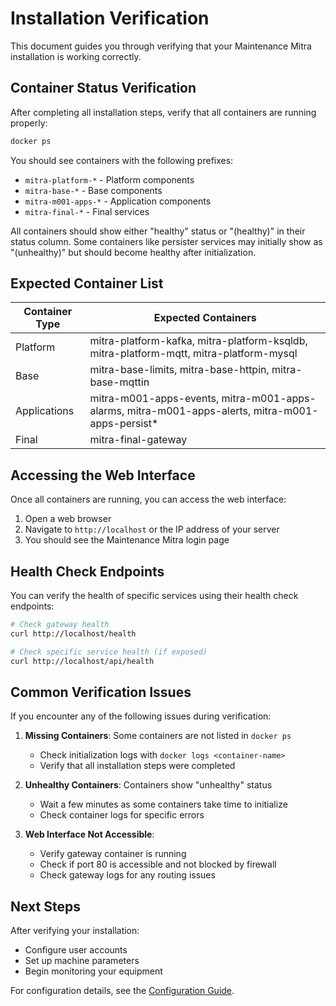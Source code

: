 # Installation Verification

This document guides you through verifying that your Maintenance Mitra installation is working correctly.

## Container Status Verification

After completing all installation steps, verify that all containers are running properly:

```bash
docker ps
```

You should see containers with the following prefixes:
- `mitra-platform-*` - Platform components
- `mitra-base-*` - Base components
- `mitra-m001-apps-*` - Application components
- `mitra-final-*` - Final services

All containers should show either "healthy" status or "(healthy)" in their status column. Some containers like persister services may initially show as "(unhealthy)" but should become healthy after initialization.

## Expected Container List

| Container Type | Expected Containers |
|----------------|---------------------|
| Platform | mitra-platform-kafka, mitra-platform-ksqldb, mitra-platform-mqtt, mitra-platform-mysql |
| Base | mitra-base-limits, mitra-base-httpin, mitra-base-mqttin |
| Applications | mitra-m001-apps-events, mitra-m001-apps-alarms, mitra-m001-apps-alerts, mitra-m001-apps-persist* |
| Final | mitra-final-gateway |

## Accessing the Web Interface

Once all containers are running, you can access the web interface:

1. Open a web browser
2. Navigate to `http://localhost` or the IP address of your server
3. You should see the Maintenance Mitra login page

## Health Check Endpoints

You can verify the health of specific services using their health check endpoints:

```bash
# Check gateway health
curl http://localhost/health

# Check specific service health (if exposed)
curl http://localhost/api/health
```

## Common Verification Issues

If you encounter any of the following issues during verification:

1. **Missing Containers**: Some containers are not listed in `docker ps`
   - Check initialization logs with `docker logs <container-name>`
   - Verify that all installation steps were completed

2. **Unhealthy Containers**: Containers show "unhealthy" status
   - Wait a few minutes as some containers take time to initialize
   - Check container logs for specific errors

3. **Web Interface Not Accessible**:
   - Verify gateway container is running
   - Check if port 80 is accessible and not blocked by firewall
   - Check gateway logs for any routing issues

## Next Steps

After verifying your installation:
- Configure user accounts
- Set up machine parameters
- Begin monitoring your equipment

For configuration details, see the [Configuration Guide](configuration.md).
